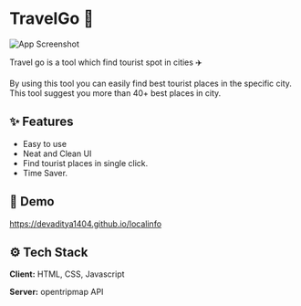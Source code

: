 
# TravelGo 🧭

![App Screenshot](https://drive.google.com/uc?export=download&id=1a5Z1uYg63vLnxUzwjb9tefv_M9HCyAY8)

Travel go is a tool which find tourist spot in cities ✈️

By using this tool you can easily find best tourist places in the specific city. This tool suggest you more than 40+ best places in city.

## ✨ Features

- Easy to use
- Neat and Clean UI
- Find tourist places in single click.
- Time Saver.



## 🚀 Demo

https://devaditya1404.github.io/localinfo



## ⚙️ Tech Stack

**Client:** HTML, CSS, Javascript

**Server:** opentripmap API




